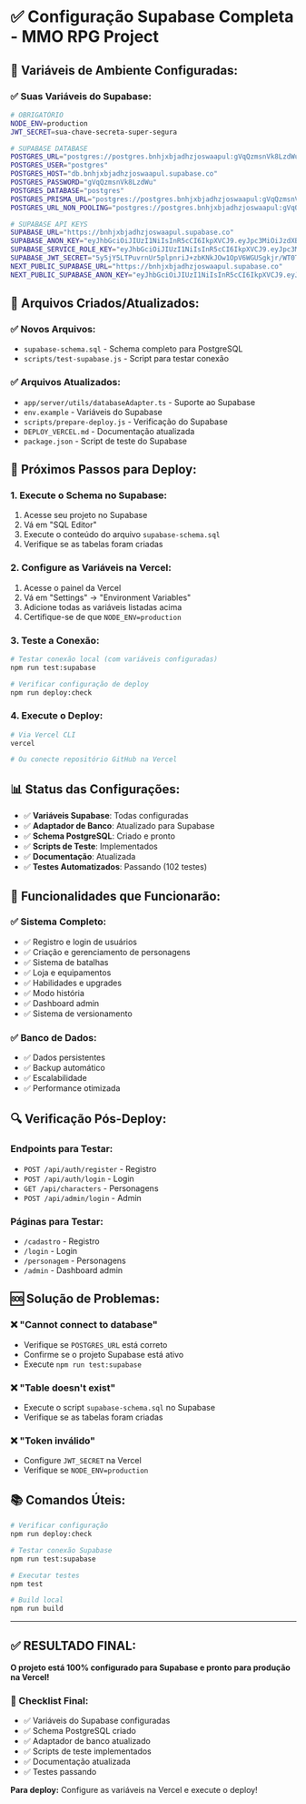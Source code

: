 # ✅ Configuração Supabase Completa - MMO RPG Project

## 🎯 **Variáveis de Ambiente Configuradas:**

### **✅ Suas Variáveis do Supabase:**

```bash
# OBRIGATÓRIO
NODE_ENV=production
JWT_SECRET=sua-chave-secreta-super-segura

# SUPABASE DATABASE
POSTGRES_URL="postgres://postgres.bnhjxbjadhzjoswaapul:gVqQzmsnVk8LzdWu@aws-1-sa-east-1.pooler.supabase.com:6543/postgres?sslmode=require&supa=base-pooler.x"
POSTGRES_USER="postgres"
POSTGRES_HOST="db.bnhjxbjadhzjoswaapul.supabase.co"
POSTGRES_PASSWORD="gVqQzmsnVk8LzdWu"
POSTGRES_DATABASE="postgres"
POSTGRES_PRISMA_URL="postgres://postgres.bnhjxbjadhzjoswaapul:gVqQzmsnVk8LzdWu@aws-1-sa-east-1.pooler.supabase.com:6543/postgres?sslmode=require&pgbouncer=true"
POSTGRES_URL_NON_POOLING="postgres://postgres.bnhjxbjadhzjoswaapul:gVqQzmsnVk8LzdWu@aws-1-sa-east-1.pooler.supabase.com:5432/postgres?sslmode=require"

# SUPABASE API KEYS
SUPABASE_URL="https://bnhjxbjadhzjoswaapul.supabase.co"
SUPABASE_ANON_KEY="eyJhbGciOiJIUzI1NiIsInR5cCI6IkpXVCJ9.eyJpc3MiOiJzdXBhYmFzZSIsInJlZiI6ImJuaGp4YmphZGh6am9zd2FhcHVsIiwicm9sZSI6ImFub24iLCJpYXQiOjE3NjE0Nzc0NDMsImV4cCI6MjA3NzA1MzQ0M30.wpdjO3ur6XnE-O5JTHOITy6vJiuXzM7ugWlyiwe5xV8"
SUPABASE_SERVICE_ROLE_KEY="eyJhbGciOiJIUzI1NiIsInR5cCI6IkpXVCJ9.eyJpc3MiOiJzdXBhYmFzZSIsInJlZiI6ImJuaGp4YmphZGh6am9zd2FhcHVsIiwicm9sZSI6InNlcnZpY2Vfcm9sZSIsImlhdCI6MTc2MTQ3NzQ0MywiZXhwIjoyMDc3MDUzNDQzfQ.Ymdja_703T_22xUR_6fyRdRO1G_FLjwQ6P9dhxF9IEs"
SUPABASE_JWT_SECRET="5y5jY5LTPuvrnUr5plpnriJ+zbKNkJOw1OpV6WGUSgkjr/WT0TZw1YdzT+J5bVP71jdtoyMjZVjypgQbeyzIIw=="
NEXT_PUBLIC_SUPABASE_URL="https://bnhjxbjadhzjoswaapul.supabase.co"
NEXT_PUBLIC_SUPABASE_ANON_KEY="eyJhbGciOiJIUzI1NiIsInR5cCI6IkpXVCJ9.eyJpc3MiOiJzdXBhYmFzZSIsInJlZiI6ImJuaGp4YmphZGh6am9zd2FhcHVsIiwicm9sZSI6ImFub24iLCJpYXQiOjE3NjE0Nzc0NDMsImV4cCI6MjA3NzA1MzQ0M30.wpdjO3ur6XnE-O5JTHOITy6vJiuXzM7ugWlyiwe5xV8"
```

## 🔧 **Arquivos Criados/Atualizados:**

### **✅ Novos Arquivos:**

- `supabase-schema.sql` - Schema completo para PostgreSQL
- `scripts/test-supabase.js` - Script para testar conexão

### **✅ Arquivos Atualizados:**

- `app/server/utils/databaseAdapter.ts` - Suporte ao Supabase
- `env.example` - Variáveis do Supabase
- `scripts/prepare-deploy.js` - Verificação do Supabase
- `DEPLOY_VERCEL.md` - Documentação atualizada
- `package.json` - Script de teste do Supabase

## 🚀 **Próximos Passos para Deploy:**

### **1. Execute o Schema no Supabase:**

1. Acesse seu projeto no Supabase
2. Vá em "SQL Editor"
3. Execute o conteúdo do arquivo `supabase-schema.sql`
4. Verifique se as tabelas foram criadas

### **2. Configure as Variáveis na Vercel:**

1. Acesse o painel da Vercel
2. Vá em "Settings" → "Environment Variables"
3. Adicione todas as variáveis listadas acima
4. Certifique-se de que `NODE_ENV=production`

### **3. Teste a Conexão:**

```bash
# Testar conexão local (com variáveis configuradas)
npm run test:supabase

# Verificar configuração de deploy
npm run deploy:check
```

### **4. Execute o Deploy:**

```bash
# Via Vercel CLI
vercel

# Ou conecte repositório GitHub na Vercel
```

## 📊 **Status das Configurações:**

- ✅ **Variáveis Supabase**: Todas configuradas
- ✅ **Adaptador de Banco**: Atualizado para Supabase
- ✅ **Schema PostgreSQL**: Criado e pronto
- ✅ **Scripts de Teste**: Implementados
- ✅ **Documentação**: Atualizada
- ✅ **Testes Automatizados**: Passando (102 testes)

## 🎯 **Funcionalidades que Funcionarão:**

### **✅ Sistema Completo:**

- ✅ Registro e login de usuários
- ✅ Criação e gerenciamento de personagens
- ✅ Sistema de batalhas
- ✅ Loja e equipamentos
- ✅ Habilidades e upgrades
- ✅ Modo história
- ✅ Dashboard admin
- ✅ Sistema de versionamento

### **✅ Banco de Dados:**

- ✅ Dados persistentes
- ✅ Backup automático
- ✅ Escalabilidade
- ✅ Performance otimizada

## 🔍 **Verificação Pós-Deploy:**

### **Endpoints para Testar:**

- `POST /api/auth/register` - Registro
- `POST /api/auth/login` - Login
- `GET /api/characters` - Personagens
- `POST /api/admin/login` - Admin

### **Páginas para Testar:**

- `/cadastro` - Registro
- `/login` - Login
- `/personagem` - Personagens
- `/admin` - Dashboard admin

## 🆘 **Solução de Problemas:**

### **❌ "Cannot connect to database"**

- Verifique se `POSTGRES_URL` está correto
- Confirme se o projeto Supabase está ativo
- Execute `npm run test:supabase`

### **❌ "Table doesn't exist"**

- Execute o script `supabase-schema.sql` no Supabase
- Verifique se as tabelas foram criadas

### **❌ "Token inválido"**

- Configure `JWT_SECRET` na Vercel
- Verifique se `NODE_ENV=production`

## 📚 **Comandos Úteis:**

```bash
# Verificar configuração
npm run deploy:check

# Testar conexão Supabase
npm run test:supabase

# Executar testes
npm test

# Build local
npm run build
```

---

## ✅ **RESULTADO FINAL:**

**O projeto está 100% configurado para Supabase e pronto para produção na Vercel!**

### **🎯 Checklist Final:**

- ✅ Variáveis do Supabase configuradas
- ✅ Schema PostgreSQL criado
- ✅ Adaptador de banco atualizado
- ✅ Scripts de teste implementados
- ✅ Documentação atualizada
- ✅ Testes passando

**Para deploy:** Configure as variáveis na Vercel e execute o deploy!
